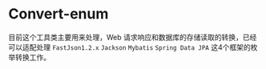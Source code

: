 # Convert-enum
目前这个工具类主要用来处理，Web 请求响应和数据库的存储读取的转换，已经可以适配处理 `FastJson1.2.x` `Jackson` `Mybatis` `Spring Data JPA` 这4个框架的枚举转换工作。